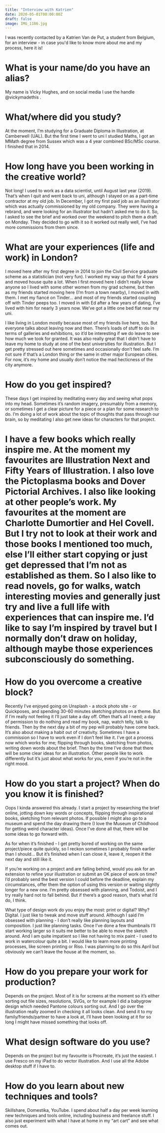 ```yaml
---
title: "Interview with Katrien"
date: 2020-05-01T00:00:00Z
draft: false
image: IMG_1186.jpg
---
```


I was recently contacted by a Katrien Van de Put, a student from Belgium, for an interview - in case you'd like to know more about me and my process, here it is!


# What is your name/do you have an alias? 
My name is Vicky Hughes, and on social media I use the handle @vickymadethis .

# What/where did you study?
At the moment, I’m studying for a Graduate Diploma in Illustration, at Camberwell (UAL). But the first time I went to uni I studied Maths, I got an MMath degree from Sussex which was a 4 year combined BSc/MSc course. I finished that in 2014.

# How long have you been working in the creative world?
Not long! I used to work as a data scientist, until August last year (2019). That’s when I quit and went back to uni, although I stayed on as a part-time contractor at my old job. In December, I got my first paid job as an illustrator which was actually commissioned by my old company. They were having a rebrand, and were looking for an illustrator but hadn’t asked me to do it. So, I asked to see the brief and worked over the weekend to pitch them a draft on Monday. They decided to go with it so it worked out really well, I’ve had more commissions from them since.

# What are your experiences (life and work) in London?
I moved here after my first degree in 2014 to join the Civil Service graduate scheme as a statistician (not very fun). I worked my way up that for 4 years and moved house quite a lot. When I first moved here I didn’t really know anyone so I lived with some other women from my grad scheme, but then as my friends started moving here (I’m from a town nearby), I moved in with them. I met my fiancé on Tinder… and most of my friends started coupling off with Tinder peeps too. I moved in with Ed after a few years of dating, I’ve lived with him for nearly 3 years now. We’ve got a little one bed flat near my uni.

I like living in London mostly because most of my friends live here, too. But everyone talks about leaving now and then. There’s loads of stuff to do in terms of galleries and exhibitions, so it’d be interesting if we do leave to see how much we took for granted. It was also really great that I didn’t have to leave my home to study at one of the best universities for illustration. But I get pretty stressed out here sometimes and occasionally don’t feel safe. I’m not sure if that’s a London thing or the same in other major European cities. For now, it’s my home and usually don’t notice the mad hecticness of the city anymore.

# How do you get inspired?
These days I get inspired by meditating every day and seeing what pops into my head. Sometimes it’s random imagery, presumably from a memory, or sometimes I get a clear picture for a piece or a plan for some research to do. I’m doing a lot of work about the topic of thoughts that pass through our brain, so by meditating I also get new ideas for characters for that project.

# I have a few books which really inspire me. At the moment my favourites are Illustration Next and Fifty Years of Illustration. I also love the Pictoplasma books and Dover Pictorial Archives. I also like looking at other people’s work. My favourites at the moment are Charlotte Dumortier and Hel Covell. But I try not to look at their work and those books I mentioned too much, else I’ll either start copying or just get depressed that I’m not as established as them. So I also like to read novels, go for walks, watch interesting movies and generally just try and live a full life with experiences that can inspire me. I’d like to say I’m inspired by travel but I normally don’t draw on holiday, although maybe those experiences subconsciously do something.

# How do you overcome a creative block?
Recently I’ve enjoyed going on Unsplash - a stock photo site - or Quickposes, and spending 30-60 minutes sketching photos on a theme. But if I’m really not feeling it I’ll just take a day off. Often that’s all I need; a day of permission to do nothing and read my book, nap, watch telly, talk to friends. Then by the next day a bit of my pep will probably have come back. It’s also about making a habit out of creativity. Sometimes I have a commission so I have to work even if I don’t feel like it. I’ve got a process now which works for me; flipping through books, sketching from photos, writing down words about the brief. Then by the time I’ve done that there will be some clear ideas for an illustration. Other people like to work differently but it’s just about what works for you, even if you’re not in the right mood.

# How do you start a project? When do you know it is finished?
Oops I kinda answered this already. I start a project by researching the brief online, jotting down key words or concepts, flipping through inspirational books, sketching from relevant photos. If possible I might also go to a museum and spend the day drawing there (I love the Museum of Childhood for getting weird character ideas). Once I’ve done all that, there will be some ideas to go forward with. 

As for when it’s finished - I get pretty bored of working on the same project/piece quite quickly, so I reckon sometimes I probably finish earlier than I should… But it’s finished when I can close it, leave it, reopen it the next day and still like it. 

If you’re working on a project and are falling behind, would you ask for an extension to refine your illustration or submit an OK piece of work on time?
I’d probably send the best version I could before the deadline, explain my circumstances, offer them the option of using this version or waiting slightly longer for a new one. I’m pretty obsessed with planning, and Todoist, and I try really hard not to fall behind. But if there’s a good reason, that’s what I’d do, I think.

What type of design work do you enjoy the most: print or digital? Why?
Digital. I just like to tweak and move stuff around. Although I said I’m obsessed with planning - I don’t really like planning layouts and composition. I just like planning tasks. Once I’ve done a few thumbnails I’ll start working larger so it suits me better to be able to move the sketch around. And I am quite impatient so I like not having to mix paint - I used to work in watercolour quite a bit. I would like to learn more printing processes, like screen printing or Riso. I was planning to do so this April but obviously we can’t leave the house at the moment, so.

# How do you prepare your work for production?
Depends on the project. Most of it is for screens at the moment so it’s either sorting out file sizes, resolutions, SVGs, or for example I did a babygrow design which needed Pantone colours sorting out. And I go over the illustration really zoomed in checking it all looks clean. And send it to my family/friends/partner to have a look at, I’ll have been looking at it for so long I might have missed something that looks off.

# What design software do you use?
Depends on the project but my favourite is Procreate, it’s just the easiest. I use Fresco on my iPad to do vector illustration. And I use all the Adobe desktop stuff if I have to.

# How do you learn about new techniques and tools?
Skillshare, Domestika, YouTube. I spend about half a day per week learning new techniques and tools online, including business and freelance stuff. I also just experiment with what I have at home in my “art cart” and see what comes out.


